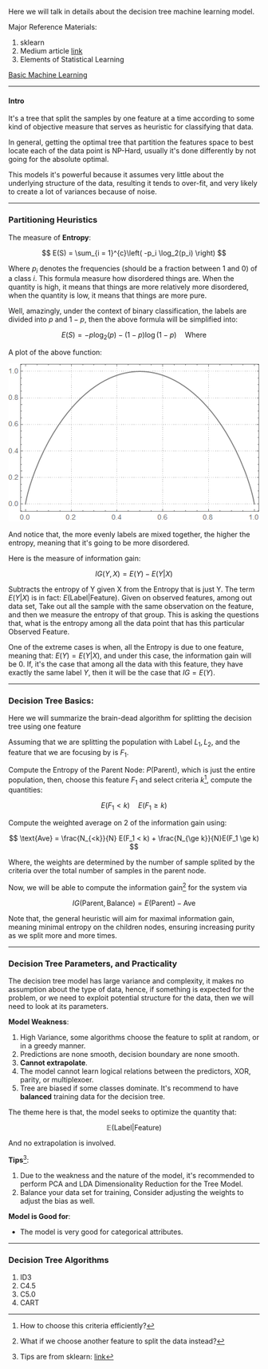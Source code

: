 Here we will talk in details about the decision tree machine learning model. 

Major Reference Materials: 
1. sklearn 
2. Medium article [link](https://towardsdatascience.com/entropy-how-decision-trees-make-decisions-2946b9c18c8)
3. Elements of Statistical Learning

[Basic Machine Learning](Basic%20Machine%20Learning.md)

---
#### **Intro**

It's a tree that split the samples by one feature at a time according to some kind of objective measure that serves as heuristic for classifying that data. 

In general, getting the optimal tree that partition the features space to best locate each of the data point is NP-Hard, usually it's done differently by not going for the absolute optimal. 

This models it's powerful because it assumes very little about the underlying structure of the data, resulting it tends to over-fit, and very likely to create a lot of variances because of noise. 

---
### **Partitioning Heuristics**

The measure of **Entropy**:

$$
E(S) = \sum_{i = 1}^{c}\left(
        -p_i \log_2(p_i)
    \right)
$$

Where $p_i$ denotes the frequencies (should be a fraction between 1 and 0) of a class $i$. This formula measure how disordered things are. When the quantity is high, it means that things are more relatively more disordered, when the quantity is low, it means that things are more pure. 

Well, amazingly, under the context of binary classification, the labels are divided into $p$ and $1 - p$, then the above formula will be simplified into: 

$$
E(S) = -p\log_2(p) - (1 - p)\log(1 - p) \quad \text{Where }
$$

A plot of the above function: 

![entropy-function](../Assets%20By%20Hands/entropy-function.png)

And notice that, the more evenly labels are mixed together, the higher the entropy, meaning that it's going to be more disordered. 

Here is the measure of information gain: 

$$
IG(Y, X) = E(Y) - E(Y|X)
$$

Subtracts the entropy of Y given X from the Entropy that is just Y. The term $E(Y|X)$ is in fact: $E(\text{Label}|\text{Feature})$. Given on observed features, among out data set, Take out all the sample with the same observation on the feature, and then we measure the entropy of that group. This is asking the questions that, what is the entropy among all the data point that has this particular Observed Feature. 

One of the extreme cases is when, all the Entropy is due to one feature, meaning that: $E(Y) = E(Y|X)$, and under this case, the information gain will be $0$. If, it's the case that among all the data with this feature, they have exactly the same label $Y$, then it will be the case that $IG = E(Y)$. 

---
### **Decision Tree Basics**: 

Here we will summarize the brain-dead algorithm for splitting the decision tree using one feature

Assuming that we are splitting the population with Label $L_1,L_2$, and the feature that we are focusing by is $F_1$. 

Compute the Entropy of the Parent Node: $P(\text{Parent})$, which is just the entire population, then, choose this feature $F_1$ and select criteria $k$[^1], compute the quantities: 

$$
E(F_{1} < k) \quad E(F_1 \ge k)
$$

Compute the weighted average on 2 of the information gain using: 

$$
\text{Ave} = 
\frac{N_{<k}}{N} E(F_1 < k) + \frac{N_{\ge k}}{N}E(F_1 \ge k)
$$

Where, the weights are determined by the number of sample splited by the criteria over the total number of samples in the parent node. 

Now, we will be able to compute the information gain[^2] for the system via 

$$
IG(\text{Parent}, \text{Balance}) = E(\text{Parent}) - \text{Ave}
$$

Note that, the general heuristic will aim for maximal information gain, meaning minimal entropy on the children nodes, ensuring increasing purity as we split more and more times.

---
### **Decision Tree Parameters, and Practicality**

The decision tree model has large variance and complexity, it makes no assumption about the type of data, hence, if something is expected for the problem, or we need to exploit potential structure for the data, then we will need to look at its parameters. 

**Model Weakness**: 
1. High Variance, some algorithms choose the feature to split at random, or in a greedy manner.
2. Predictions are none smooth, decision boundary are none smooth. 
3. **Cannot extrapolate**.
4. The model cannot learn logical relations between the predictors, XOR, parity, or multiplexoer. 
5. Tree are biased if some classes dominate. It's recommend to have **balanced** training data for the decision tree. 

The theme here is that, the model seeks to optimize the quantity that: 

$$
\mathbb{E}(\text{Label}|\text{Feature})
$$

And no extrapolation is involved. 

**Tips**[^3]: 

1. Due to the weakness and the nature of the model, it's recommended to perform PCA and LDA Dimensionality Reduction for the Tree Model. 
2. Balance your data set for training, Consider adjusting the weights to adjust the bias as well. 


**Model is Good for**: 

* The model is very good for categorical attributes. 

---
### **Decision Tree Algorithms** 

1. ID3
2. C4.5 
3. C5.0
4. CART 


[^1]: How to choose this criteria efficiently? 
[^2]: What if we choose another feature to split the data instead? 
[^3]: Tips are from sklearn: [link](https://scikit-learn.org/stable/modules/tree.html#tree-algorithms-id3-c4-5-c5-0-and-cart)
